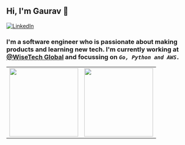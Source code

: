 ## Hi, I'm Gaurav 👋

<a target="_blank" href="https://www.linkedin.com/in/gauravgupta98/" target="_blank">
   <img alt="LinkedIn" src="https://img.shields.io/badge/LinkedIn-0077B5.svg?&style=for-the-badge&logo=linkedin&logoColor=white" />
</a>


### I'm a software engineer who is passionate about making products and learning new tech. I'm currently working at <a href="https://www.wisetechglobal.com/" target="_blank">@WiseTech Global</a> and focussing on <i>`Go, Python and AWS.`</i>


<table width="100%">
<tr>
   <td width="50%;">
      <img height="180em" src="https://github-readme-stats.vercel.app/api?username=gauravgupta98&show_icons=true&hide_border=true&theme=tokyonight&bg_color=00000000" />
   </td>
   <td width="50%;">
      <img height="180em" src="https://github-readme-stats.vercel.app/api/top-langs/?username=gauravgupta98&show_icons=true&hide_border=true&layout=compact&langs_count=4&theme=tokyonight&bg_color=00000000"/>
   </td>
</tr>
<table>
